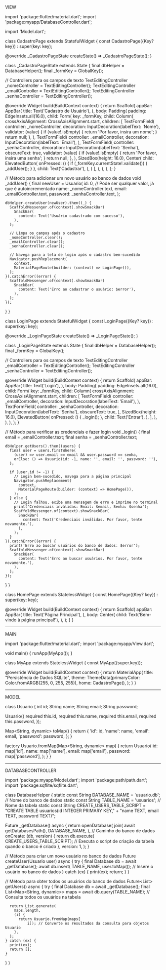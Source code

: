 
VIEW

import 'package:flutter/material.dart';
import 'package:myapp/DatabaseController.dart';

import 'Model.dart';

class CadastroPage extends StatefulWidget {
  const CadastroPage({Key? key}) : super(key: key);

  @override
  _CadastroPageState createState() => _CadastroPageState();
}

class _CadastroPageState extends State<CadastroPage> {
  final dbHelper = DatabaseHelper();
  final _formKey = GlobalKey<FormState>();

  // Controllers para os campos de texto
  TextEditingController _nomeController = TextEditingController();
  TextEditingController _emailController = TextEditingController();
  TextEditingController _senhaController = TextEditingController();

  @override
  Widget build(BuildContext context) {
    return Scaffold(
      appBar: AppBar(
        title: Text('Cadastro de Usuário'),
      ),
      body: Padding(
        padding: EdgeInsets.all(16.0),
        child: Form(
          key: _formKey,
          child: Column(
            crossAxisAlignment: CrossAxisAlignment.start,
            children: [
              TextFormField(
                controller: _nomeController,
                decoration: InputDecoration(labelText: 'Nome'),
                validator: (value) {
                  if (value!.isEmpty) {
                    return 'Por favor, insira um nome';
                  }
                  return null;
                },
              ),
              TextFormField(
                controller: _emailController,
                decoration: InputDecoration(labelText: 'Email'),
              ),
              TextFormField(
                controller: _senhaController,
                decoration: InputDecoration(labelText: 'Senha'),
                obscureText: true,
                validator: (value) {
                  if (value!.isEmpty) {
                    return 'Por favor, insira uma senha';
                  }
                  return null;
                },
              ),
              SizedBox(height: 16.0),
              Center(
                child: ElevatedButton(
                  onPressed: () {
                    if (_formKey.currentState!.validate()) {
                      _addUser();
                    }
                  },
                  child: Text('Cadastrar'),
                ),
              )
            ],
          ),
        ),
      ),
    );
  }

  // Método para adicionar um novo usuário ao banco de dados
  void _addUser() {
    final newUser = Usuario(
      id: 0, // Pode ser qualquer valor, já que é autoincrementado
      name: _nomeController.text,
      email: _emailController.text,
      password: _senhaController.text,
    );

    dbHelper.createUser(newUser).then((_) {
      ScaffoldMessenger.of(context).showSnackBar(
        SnackBar(
          content: Text('Usuário cadastrado com sucesso'),
        ),
      );

      // Limpa os campos após o cadastro
      _nomeController.clear();
      _emailController.clear();
      _senhaController.clear();

      // Navega para a tela de login após o cadastro bem-sucedido
      Navigator.pushReplacement(
        context,
        MaterialPageRoute(builder: (context) => LoginPage()),
      );
    }).catchError((error) {
      ScaffoldMessenger.of(context).showSnackBar(
        SnackBar(
          content: Text('Erro ao cadastrar o usuário: $error'),
        ),
      );
    });
  }
}

class LoginPage extends StatefulWidget {
  const LoginPage({Key? key}) : super(key: key);

  @override
  _LoginPageState createState() => _LoginPageState();
}

class _LoginPageState extends State<LoginPage> {
  final dbHelper = DatabaseHelper();
  final _formKey = GlobalKey<FormState>();

  // Controllers para os campos de texto
  TextEditingController _emailController = TextEditingController();
  TextEditingController _senhaController = TextEditingController();

  @override
  Widget build(BuildContext context) {
    return Scaffold(
      appBar: AppBar(
        title: Text('Login'),
      ),
      body: Padding(
        padding: EdgeInsets.all(16.0),
        child: Form(
          key: _formKey,
          child: Column(
            crossAxisAlignment: CrossAxisAlignment.start,
            children: [
              TextFormField(
                controller: _emailController,
                decoration: InputDecoration(labelText: 'Email'),
              ),
              TextFormField(
                controller: _senhaController,
                decoration: InputDecoration(labelText: 'Senha'),
                obscureText: true,
              ),
              SizedBox(height: 16.0),
              ElevatedButton(
                onPressed: () {
                  _login();
                },
                child: Text('Entrar'),
              ),
            ],
          ),
        ),
      ),
    );
  }

  // Método para verificar as credenciais e fazer login
  void _login() {
    final email = _emailController.text;
    final senha = _senhaController.text;

    dbHelper.getUsers().then((users) {
      final user = users.firstWhere(
        (user) => user.email == email && user.password == senha,
        orElse: () => Usuario(id: -1, name: '', email: '', password: ''),
      );

      if (user.id != -1) {
        // Login bem-sucedido, navega para a página principal
        Navigator.pushReplacement(
          context,
          MaterialPageRoute(builder: (context) => HomePage()),
        );
      } else {
        // Login falhou, exibe uma mensagem de erro e imprime no terminal
        print('Credenciais inválidas: Email: $email, Senha: $senha');
        ScaffoldMessenger.of(context).showSnackBar(
          SnackBar(
            content: Text('Credenciais inválidas. Por favor, tente novamente.'),
          ),
        );
      }
    }).catchError((error) {
      print('Erro ao buscar usuários do banco de dados: $error');
      ScaffoldMessenger.of(context).showSnackBar(
        SnackBar(
          content: Text('Erro ao buscar usuários. Por favor, tente novamente.'),
        ),
      );
    });
  }
}

class HomePage extends StatelessWidget {
  const HomePage({Key? key}) : super(key: key);

  @override
  Widget build(BuildContext context) {
    return Scaffold(
      appBar: AppBar(
        title: Text('Página Principal'),
      ),
      body: Center(
        child: Text('Bem-vindo à página principal!'),
      ),
    );
  }
}

-----------------------

MAIN

import 'package:flutter/material.dart';
import 'package:myapp/View.dart';

void main() {
  runApp(MyApp());
}

class MyApp extends StatelessWidget {
  const MyApp({super.key});

  @override
  Widget build(BuildContext context) {
    return MaterialApp(
      title: "Persistência de Dados SQLite",
      theme: ThemeData(primaryColor: Color.fromARGB(255, 0, 255, 255)),
      home: CadastroPage(),
    );
  }
}

---------------------

MODEL

class Usuario {
  int id;
  String name;
  String email;
  String password;

  Usuario({
    required this.id,
    required this.name,
    required this.email,
    required this.password,
  });

  Map<String, dynamic> toMap() {
    return {
      'id': id,
      'name': name,
      'email': email,
      'password': password,
    };
  }

  factory Usuario.fromMap(Map<String, dynamic> map) {
    return Usuario(
      id: map['id'],
      name: map['name'],
      email: map['email'],
      password: map['password'],
    );
  }
}

----------------------

DATABASECONTROLLER

import 'package:myapp/Model.dart';
import 'package:path/path.dart';
import 'package:sqflite/sqflite.dart';

class DatabaseHelper {
  static const String DATABASE_NAME = 'usuario.db'; // Nome do banco de dados
  static const String TABLE_NAME = 'usuarios'; // Nome da tabela
  static const String CREATE_USERS_TABLE_SCRIPT =
      "CREATE TABLE usuarios(id INTEGER PRIMARY KEY," +
      "name TEXT, email TEXT, password TEXT)";

  Future<Database> _getDatabase() async {
    return openDatabase(
      join(
        await getDatabasesPath(),
        DATABASE_NAME,
      ), // Caminho do banco de dados
      onCreate: (db, version) {
        return db.execute(
            CREATE_USERS_TABLE_SCRIPT); // Executa o script de criação da tabela quando o banco é criado
      },
      version: 1,
    );
  }

  // Método para criar um novo usuário no banco de dados
  Future<void> createUser(Usuario user) async {
    try {
      final Database db = await _getDatabase();
      await db.insert(
          TABLE_NAME, user.toMap()); // Insere o usuário no banco de dados
    } catch (ex) {
      print(ex);
      return;
    }
  }

  // Método para obter todos os usuários do banco de dados
  Future<List<Usuario>> getUsers() async {
    try {
      final Database db = await _getDatabase();
      final List<Map<String, dynamic>> maps =
          await db.query(TABLE_NAME); // Consulta todos os usuários na tabela

      return List.generate(
        maps.length,
        (i) {
          return Usuario.fromMap(maps[
              i]); // Converte os resultados da consulta para objetos Usuario
        },
      );
    } catch (ex) {
      print(ex);
      return [];
    }
  }
}
